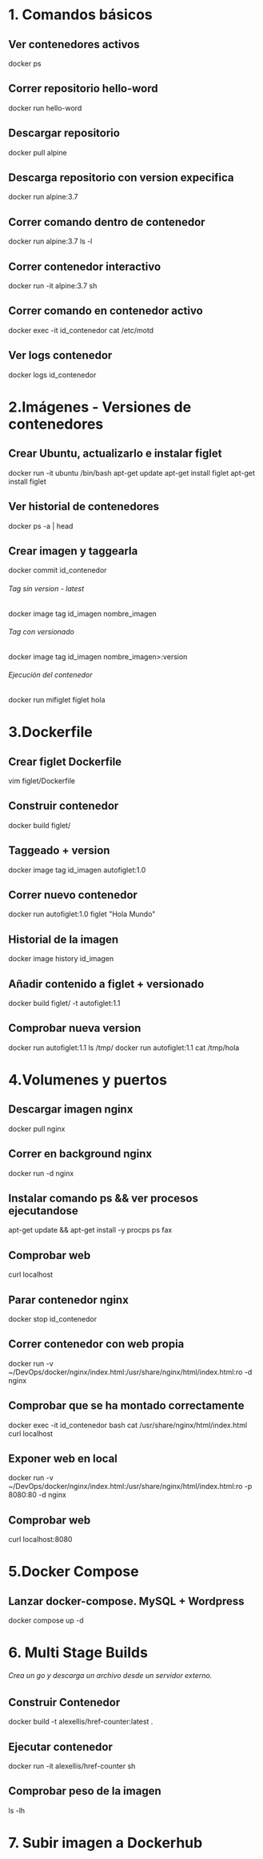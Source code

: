# 1. Comandos básicos 

## Ver contenedores activos
docker ps

## Correr repositorio hello-word
docker run hello-word

## Descargar repositorio
docker pull alpine

## Descarga repositorio con version expecifica
docker run alpine:3.7

## Correr comando dentro de contenedor
docker run alpine:3.7 ls -l

## Correr contenedor interactivo 
docker run -it alpine:3.7 sh

## Correr comando en contenedor activo
docker exec -it id_contenedor cat /etc/motd

## Ver logs contenedor
docker logs id_contenedor

# 2.Imágenes - Versiones de contenedores

## Crear Ubuntu, actualizarlo e instalar figlet
docker run -it ubuntu /bin/bash
apt-get update
apt-get install figlet
apt-get install figlet

## Ver historial de contenedores
docker ps -a | head

## Crear imagen y taggearla
docker commit id_contenedor
###### Tag sin version - latest
docker image tag id_imagen nombre_imagen
###### Tag con versionado 
docker image tag id_imagen nombre_imagen>:version
###### Ejecución del contenedor
docker run mifiglet figlet hola

# 3.Dockerfile

## Crear figlet Dockerfile
vim figlet/Dockerfile
## Construir contenedor
docker build figlet/
## Taggeado + version 
docker image tag id_imagen autofiglet:1.0
## Correr nuevo contenedor 
docker run autofiglet:1.0 figlet "Hola Mundo"
## Historial de la imagen
docker image  history  id_imagen

## Añadir contenido a figlet + versionado
docker build figlet/ -t autofiglet:1.1
## Comprobar nueva version
docker run autofiglet:1.1 ls /tmp/
docker run autofiglet:1.1 cat /tmp/hola

# 4.Volumenes y puertos

## Descargar imagen nginx
docker pull nginx
## Correr en background nginx
docker run -d nginx
## Instalar comando ps && ver procesos ejecutandose
apt-get update && apt-get install -y procps
ps fax
## Comprobar web
curl localhost
## Parar contenedor nginx
docker stop id_contenedor

## Correr contenedor con web propia 
docker run -v ~/DevOps/docker/nginx/index.html:/usr/share/nginx/html/index.html:ro -d nginx
## Comprobar que se ha montado correctamente
docker exec -it id_contenedor bash
cat /usr/share/nginx/html/index.html 
curl localhost

## Exponer web en local 
docker run -v ~/DevOps/docker/nginx/index.html:/usr/share/nginx/html/index.html:ro -p 8080:80 -d nginx
## Comprobar web
curl localhost:8080

# 5.Docker Compose

## Lanzar docker-compose. MySQL + Wordpress
docker compose up -d

# 6. Multi Stage Builds
###### Crea un go y descarga un archivo desde un servidor externo.

## Construir Contenedor
docker build -t alexellis/href-counter:latest .
## Ejecutar contenedor 
docker run -it alexellis/href-counter sh
## Comprobar peso de la imagen
ls -lh

# 7. Subir imagen a Dockerhub
